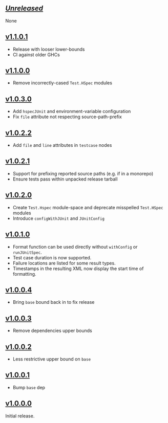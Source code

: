 ## [_Unreleased_](https://github.com/freckle/hspec-junit-formatter/compare/v1.1.0.1...main)

None

## [v1.1.0.1](https://github.com/freckle/hspec-junit-formatter/compare/v1.1.0.0...v1.1.0.1)

- Release with looser lower-bounds
- CI against older GHCs

## [v1.1.0.0](https://github.com/freckle/hspec-junit-formatter/compare/v1.0.3.0...v1.1.0.0)

- Remove incorrectly-cased `Test.HSpec` modules

## [v1.0.3.0](https://github.com/freckle/hspec-junit-formatter/compare/v1.0.2.2...v1.0.3.0)

- Add `hspecJUnit` and environment-variable configuration
- Fix `file` attribute not respecting source-path-prefix

## [v1.0.2.2](https://github.com/freckle/hspec-junit-formatter/compare/v1.0.2.1...v1.0.2.2)

- Add `file` and `line` attributes in `testcase` nodes

## [v1.0.2.1](https://github.com/freckle/hspec-junit-formatter/compare/v1.0.2.0...v1.0.2.1)

- Support for prefixing reported source paths (e.g. if in a monorepo)
- Ensure tests pass within unpacked release tarball

## [v1.0.2.0](https://github.com/freckle/hspec-junit-formatter/compare/v1.0.1.0...v1.0.2.0)

- Create `Test.Hspec` module-space and deprecate misspelled `Test.HSpec` modules
- Introduce `configWithJUnit` and `JUnitConfig`

## [v1.0.1.0](https://github.com/freckle/hspec-junit-formatter/compare/v1.0.0.4...v1.0.1.0)

- Format function can be used directly without `withConfig` or `runJUnitSpec`.
- Test case duration is now supported.
- Failure locations are listed for some result types.
- Timestamps in the resulting XML now display the start time of formatting.

## [v1.0.0.4](https://github.com/freckle/hspec-junit-formatter/compare/v1.0.0.3...v1.0.0.4)

- Bring `base` bound back in to fix release

## [v1.0.0.3](https://github.com/freckle/hspec-junit-formatter/compare/v1.0.0.2...v1.0.0.3)

- Remove dependencies upper bounds

## [v1.0.0.2](https://github.com/freckle/hspec-junit-formatter/compare/v1.0.0.1...v1.0.0.2)

- Less restrictive upper bound on `base`

## [v1.0.0.1](https://github.com/freckle/hspec-junit-formatter/compare/v1.0.0.0...v1.0.0.1)

- Bump `base` dep

## [v1.0.0.0](https://github.com/freckle/hspec-junit-formatter/tree/v1.0.0.0)

Initial release.
